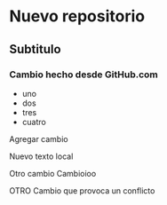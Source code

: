 # Nuevo repositorio

## Subtitulo

### Cambio hecho desde GitHub.com
+ uno
+ dos
+ tres
+ cuatro

Agregar cambio

Nuevo texto local

Otro cambio
Cambioioo

OTRO Cambio que provoca un conflicto
